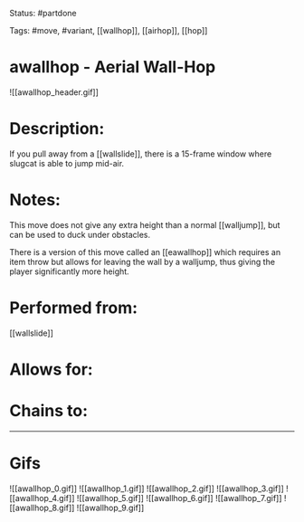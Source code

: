 Status: #partdone

Tags: #move, #variant, [[wallhop]], [[airhop]], [[hop]]

# awallhop - Aerial Wall-Hop
![[awallhop_header.gif]]
# Description:
If you pull away from a [[wallslide]], there is a 15-frame window where slugcat is able to jump mid-air.

# Notes:
This move does not give any extra height than a normal [[walljump]], but can be used to duck under obstacles.

There is a version of this move called an [[eawallhop]] which requires an item throw but allows for leaving the wall by a walljump, thus giving the player significantly more height.

# Performed from:
[[wallslide]]

# Allows for:


# Chains to:


___
# Gifs
![[awallhop_0.gif]]
![[awallhop_1.gif]]
![[awallhop_2.gif]]
![[awallhop_3.gif]]
![[awallhop_4.gif]]
![[awallhop_5.gif]]
![[awallhop_6.gif]]
![[awallhop_7.gif]]
![[awallhop_8.gif]]
![[awallhop_9.gif]]